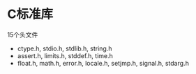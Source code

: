 # C标准库

15个头文件
- ctype.h, stdio.h, stdlib.h, string.h
- assert.h, limits.h, stddef.h, time.h
- float.h, math.h, error.h, locale.h, setjmp.h, signal.h, stdarg.h